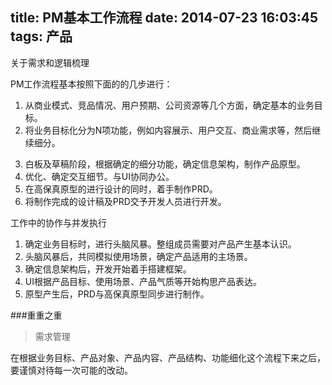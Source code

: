 title: PM基本工作流程
date: 2014-07-23 16:03:45
tags: 产品
---

关于需求和逻辑梳理

PM工作流程基本按照下面的的几步进行：

1. 从商业模式、竞品情况、用户预期、公司资源等几个方面，确定基本的业务目标。
2. 将业务目标化分为N项功能，例如内容展示、用户交互、商业需求等，然后继续细分。
<!-- more -->
3. 白板及草稿阶段，根据确定的细分功能，确定信息架构，制作产品原型。
4. 优化、确定交互细节。与UI协同办公。
5. 在高保真原型的进行设计的同时，着手制作PRD。
6. 将制作完成的设计稿及PRD交予开发人员进行开发。

工作中的协作与并发执行

1. 确定业务目标时，进行头脑风暴。整组成员需要对产品产生基本认识。
2. 头脑风暴后，共同模拟使用场景，确定产品适用的主场景。
3. 确定信息架构后，开发开始着手搭建框架。
4. UI根据产品目标、使用场景、产品气质等开始构思产品表达。
5. 原型产生后，PRD与高保真原型同步进行制作。

###重重之重

>需求管理

在根据业务目标、产品对象、产品内容、产品结构、功能细化这个流程下来之后，要谨慎对待每一次可能的改动。